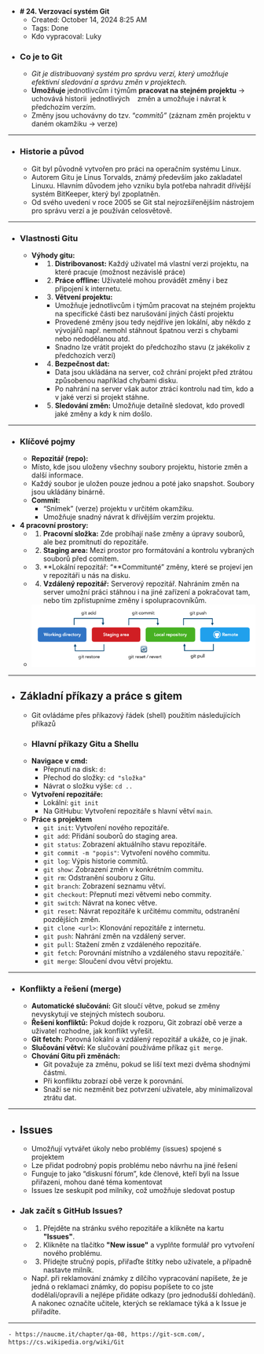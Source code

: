 - **# 24. Verzovací systém Git**
	- Created: October 14, 2024 8:25 AM
	- Tags: Done
	- Kdo vypracoval: Luky
- ### Co je to Git
	- *Git je distribuovaný systém pro správu verzí, který umožňuje efektivní sledování a správu změn v projektech.*
	- **Umožňuje** jednotlivcům i týmům **pracovat na stejném projektu** → uchovává historii  jednotlivých    změn a umožňuje i návrat k předchozím verzím.
	- Změny jsou uchovávny do tzv. “*commitů”* (záznam změn projektu v daném okamžiku → verze)
- ---
- ### Historie a původ
	- Git byl původně vytvořen pro práci na operačním systému Linux.
	- Autorem Gitu je Linus Torvalds, známý především jako zakladatel Linuxu. Hlavním důvodem jeho vzniku byla potřeba nahradit dřívější systém BitKeeper, který byl zpoplatněn.
	- Od svého uvedení v roce 2005 se Git stal nejrozšířenějším nástrojem pro správu verzí a je používán celosvětově.
- ---
- ### Vlastnosti Gitu
	- **Výhody gitu:**
		- 1. **Distribovanost:** Každý uživatel má vlastní verzi projektu, na které pracuje (možnost nezávislé práce)
		- 2. **Práce offline:** Uživatelé mohou provádět změny i bez připojení k internetu.
		- 3. **Větvení projektu:**
			- Umožňuje jednotlivcům i týmům pracovat na stejném projektu na specifické části bez narušování jiných částí projektu
			- Provedené změny jsou tedy nejdříve jen lokální, aby někdo z vývojářů např. nemohl stáhnout špatnou verzi s chybami nebo nedodělanou atd.
			- Snadno lze vrátit projekt do předchozího stavu (z jakékoliv z předchozích verzí)
		- 4. **Bezpečnost dat:**
			- Data jsou ukládána na server, což chrání projekt před ztrátou způsobenou například chybami disku.
			- Po nahrání na server však autor ztrácí kontrolu nad tím, kdo a v jaké verzi si projekt stáhne.
		- 5. **Sledování změn:** Umožňuje detailně sledovat, kdo provedl jaké změny a kdy k nim došlo.
- ---
- ### Klíčové pojmy
	- **Repozitář (repo):**
	- Místo, kde jsou uloženy všechny soubory projektu, historie změn a další informace.
	- Každý soubor je uložen pouze jednou a poté jako snapshot. Soubory jsou ukládány binárně.
	- **Commit:**
		- “Snímek” (verze) projektu v určitém okamžiku.
		- Umožňuje snadný návrat k dřívějším verzím projektu.
- **4 pracovní prostory:**
	- 1. **Pracovní složka:** Zde probíhají naše změny a úpravy souborů, ale bez promítnutí do repozitáře.
	- 2. **Staging area:** Mezi prostor pro formátování a kontrolu vybraných souborů před comitem.
	- 3. **Lokální repozitář: “**Commitunté” změny, které se projeví jen v repozitáři u nás na disku.
	- 4. **Vzdálený repozitář:** Serverový repozitář. Nahráním změn na server umožní práci stáhnou i na jiné zařízení a pokračovat tam, nebo tím zpřístupníme změny i spolupracovníkům.
	- ![image.png](../assets/image_1739174395321_0.png)
- ---
- ## Základní příkazy a práce s gitem
	- Git ovládáme přes příkazový řádek (shell) použitím následujících příkazů
	- ### Hlavní příkazy Gitu a Shellu
	- **Navigace v cmd:**
		- Přepnutí na disk: `d:`
		- Přechod do složky: `cd "složka"`
		- Návrat o složku výše: `cd ..`
	- **Vytvoření repozitáře:**
		- Lokální: `git init`
		- Na GitHubu: Vytvoření repozitáře s hlavní větví `main`.
	- **Práce s projektem**
		- `git init`: Vytvoření nového repozitáře.
		- `git add`: Přidání souborů do staging area.
		- `git status`: Zobrazení aktuálního stavu repozitáře.
		- `git commit -m "popis"`: Vytvoření nového commitu.
		- `git log`: Výpis historie commitů.
		- `git show`: Zobrazení změn v konkrétním commitu.
		- `git rm`: Odstranění souboru z Gitu.
		- `git branch`: Zobrazení seznamu větví.
		- `git checkout`: Přepnutí mezi větvemi nebo commity.
		- `git switch`: Návrat na konec větve.
		- `git reset`: Návrat repozitáře k určitému commitu, odstranění pozdějších změn.
		- `git clone <url>`: Klonování repozitáře z internetu.
		- `git push`: Nahrání změn na vzdálený server.
		- `git pull`: Stažení změn z vzdáleného repozitáře.
		- `git fetch`: Porovnání místního a vzdáleného stavu repozitáře.`
		- `git merge`: Sloučení dvou větví projektu.
- ---
- ### **Konflikty a řešení (merge)**
	- **Automatické slučování:** Git sloučí větve, pokud se změny nevyskytují ve stejných místech souboru.
	- **Řešení konfliktů:** Pokud dojde k rozporu, Git zobrazí obě verze a uživatel rozhodne, jak konflikt vyřešit.
	- **Git fetch:** Porovná lokální a vzdálený repozitář a ukáže, co je jinak.
	- **Slučování větví:** Ke slučování používáme příkaz `git merge`.
	- **Chování Gitu při změnách:**
		- Git považuje za změnu, pokud se liší text mezi dvěma shodnými částmi.
		- Při konfliktu zobrazí obě verze k porovnání.
		- Snaží se nic nezměnit bez potvrzení uživatele, aby minimalizoval ztrátu dat.
- ---
- ## Issues
	- Umožňují vytvářet úkoly nebo problémy (issues) spojené s projektem
	- Lze přidat podrobný popis problému nebo návrhu na jiné řešení
	- Funguje to jako “diskusní fórum”, kde členové, kteří byli na Issue přiřazeni, mohou dané téma komentovat
	- Issues lze seskupit pod milníky, což umožňuje sledovat postup
- ### **Jak začít s GitHub Issues?**
	- 1. Přejděte na stránku svého repozitáře a klikněte na kartu **"Issues"**.
	- 2. Klikněte na tlačítko **"New issue"** a vyplňte formulář pro vytvoření nového problému.
	- 3. Přidejte stručný popis, přiřaďte štítky nebo uživatele, a případně nastavte milník.
	- Např. při reklamování známky z dílčího vypracování napíšete, že je jedná o reklamaci známky, do popisu popíšete to co jste dodělali/opravili a nejlépe přidáte odkazy (pro jednodušší dohledání). A nakonec označíte učitele, kterých se reklamace týká a k Issue je přiřadíte.
- ---
	- https://naucme.it/chapter/qa-08, https://git-scm.com/, https://cs.wikipedia.org/wiki/Git
